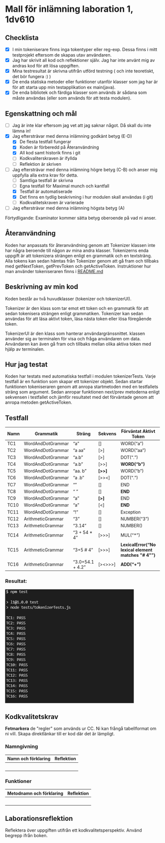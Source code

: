 # Mall för inlämning laboration 1, 1dv610

## Checklista
  - [x] I min tokeniserare finns inga tokentyper eller reg-exp. Dessa finns i mitt testprojekt eftersom de skapas utav användaren.
  - [x] Jag har skrivit all kod och reflektioner själv. Jag har inte använt mig av andras kod för att lösa uppgiften.
  - [x] Mina testresultat är skrivna utifrån utförd testning ( och inte teoretiskt, det bör fungera :) )
  - [x] De enda statiska metoder eller funktioner utanför klasser som jag har är för att starta upp min testapplikation ex main(java).
  - [x] De enda bibliotek och färdiga klasser som används är sådana som måste användas (eller som används för att testa modulen).

## Egenskattning och mål
  - [ ] Jag är inte klar eftersom jag vet att jag saknar något. Då skall du inte lämna in!
  - [x] Jag eftersträvar med denna inlämning godkänt betyg (E-D)
    - [x] De flesta testfall fungerar
    - [x] Koden är förberedd på Återanvändning
    - [x] All kod samt historik finns i git 
    - [ ] Kodkvaliterskraven är ifyllda
    - [ ] Reflektion är skriven
  - [ ] Jag eftersträvar med denna inlämning högre betyg (C-B) och anser mig uppfylla alla extra krav för detta. 
    - [ ] Samtliga testfall är skrivna
    - [ ] Egna testfall för Maximal munch och kantfall
    - [x] Testfall är automatiserade
    - [x] Det finns en tydlig beskrivning i hur modulen skall användas (i git)
    - [ ] Kodkvalitetskraven är varierade 
  - [ ] Jag eftersträvar med denna inlämning högsta betyg (A) 

Förtydligande: Examinator kommer sätta betyg oberoende på vad ni anser. 

## Återanvändning
<!-- Beskriv hur du anpassat din kod och instruktioner för att någon annan programmerare skall kunna använda din tokenizer. Om du skrivit instruktioner för din användare länka till dessa. Om inte beskriv här hur någon skall göra för att använda din kod med sin egen grammatik.  -->
Koden har anpassats för återanvändning genom att Tokenizer klassen inte har några beroende till någon av mina andra klasser. Tokenizerns enda uppgift är att tokenizera strängen enligt en grammatik och en textsträng. Alla tokens kan sedan hämtas från Tokenizer genom att gå fram och tillbaks med getNextToken, getPrevToken och getActiveToken. Instruktioner hur man använder tokeniseraren finns i [README.md](./RELEASE.md)

## Beskrivning av min kod
<!-- Beskriv din kod på en hög abstraktionsnivå. En kort beskrivning av dina viktigaste klasser och metoder. Skapa gärna ett klassdiagram som bild.  -->
Koden består av två huvudklasser (tokenizer och tokenizerUI).

Tokenizer är den klass som tar emot ett token och en grammatik för att sedan tokenisera strängen enligt grammatiken. Tokenizer kan sedan användas för att läsa aktivt token, läsa nästa token eller lösa föregående token.

TokenizerUI är den klass som hanterar användargränssnittet. klassen använder sig av terminalen för visa och fråga användaren om data. Användaren kan även gå fram och tillbaks mellan olika aktiva token med hjälp av terminalen.

## Hur jag testat
<!-- Beskriv hur du kommit fram till om din kod fungerar. -->
Koden har testats med automatiska testfall i modulen tokenizerTests. Varje testfall är en funktion som skapar ett tokenizer objekt. Sedan startar funktionen tokeniseraren genom att anropa startmetoden med en testfallets sträng som argument. Sedan anropar funktionen next/prev metoderna enligt sekvensen i testfallet och jämför resultatet med det förväntade genom att anropa metoden getActiveToken.

## Testfall
<!-- Lista de enskilda testfallen. **Fetmarkera** sådant som du själv fyllt i. En rad per testfall. -->

| Namn      | Grammatik | Sträng | Sekvens | Förväntat Aktivt Token | PASS/FAIL |
| --------- | --------- | ------ | ------- | ------------ | --------- |
|    TC1       |   WordAndDotGrammar        |  “a”      |   []      |     WORD(“a”)         |        PASS   |
|    TC2      |   WordAndDotGrammar        |   “a aa”     |  [>]       |      WORD(“aa”)        |      PASS     |
|   TC3        |  WordAndDotGrammar         |   “a.b”     |   [>]      |       DOT(“.”)       |      PASS     |
|   TC4        |   WordAndDotGrammar        |  “a.b”    |   [>>]      |      **WORD(“b”)**        |    PASS       |
|   TC5        |   WordAndDotGrammar        |  “aa. b”   |   **[>>]**      |     WORD(“b”)         |      PASS     |
|   TC6        |   WordAndDotGrammar        |  “a .b”    |   [>><]      |       DOT(“.”)       |      PASS     |
|   TC7        |   WordAndDotGrammar        |   “”    |     []    |       END       |      PASS     |
|   TC8        |   WordAndDotGrammar        |   “ ”    |    []     |       **END**       |      PASS     |
|   TC9        |   WordAndDotGrammar        |   “a”    |     **[>]**    |        END      |      PASS     |
|   TC10        |  WordAndDotGrammar         |  “a”     |[<]|         **END**     |       PASS    |
|   TC11        |  WordAndDotGrammar         |   “!”    |     []    |    Exception      |      PASS     |
|   TC12        |  ArithmeticGrammar         |   “3”     |     []    |  NUMBER(“3”)   |     PASS      |
|   TC13        |  ArithmeticGrammar         |   “3.14”     |   []      |    NUMBER()   |        PASS   |
|   TC14        |  ArithmeticGrammar         |    “3 + 54 * 4”    |  [>>>]  |  MUL(“*”)  |   PASS     |
|   TC15        |  ArithmeticGrammar         |   “3+5 # 4”     |[>>>]|   **LexicalError(“No lexical element matches "# 4"”)**   |      PASS     |
|   TC16        |  ArithmeticGrammar         |“3.0+54.1     + 4.2”|[><>>>]|  **ADD(“+”)**  |    PASS       |

### Resultat:

![test](./img/test-result.png)

<!-- Du kan tillföra kommentarer om din tokeniserare skiljer sig något från standard.  -->

<!-- ### Testfall för högre betyg

Lista de enskilda testfallen. En rad per testfall.
| Namn      | Grammatik | Sträng | Sekvens | Förväntat Aktivt Token | PASS/FAIL |
| --------- | --------- | ------ | ------- | ------------ | --------- |
|           |           |        |         |              |           | -->

## Kodkvalitetskrav

**Fetmarkera** de "regler" som används ur CC. Ni kan frångå tabellformat om ni vill. Skapa direktlänkar till er kod där det är lämpligt. 

### Namngivning

| Namn och förklaring  | Reflektion                                   |
| -------------------  | ---------------------------------------------|
|                      |                                              |
|                      |                                              |
|                      |                                              |
|                      |                                              |
|                      |                                              |

### Funktioner

| Metodnamn och förklaring  | Reflektion                                   |
| -------------------  | ---------------------------------------------|
|                      |                                              |
|                      |                                              |
|                      |                                              |
|                      |                                              |
|                      |                                              |

## Laborationsreflektion
Reflektera över uppgiften utifrån ett kodkvalitetsperspektiv. Använd begrepp ifrån boken. 
